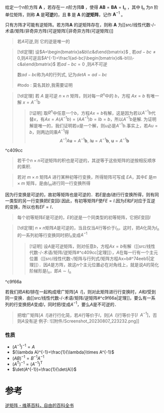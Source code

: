
给定一个$n$阶方阵 $\mathbf{A}$ ，若存在一 $n$阶方阵$\mathbf {B}$ ，使得 $\mathbf{AB}=\mathbf{BA}=\mathbf{I}_n$ ，其中  $\mathbf{I}_n$ 为$n$ 阶单位矩阵，则称 $\mathbf{A}$ 是**可逆**的，且 $\mathbf {B}$ 是 $\mathbf{A}$ 的**逆矩阵**，记作 $\mathbf {A} ^{-1}$ 。

只有方阵才可能有逆矩阵。若方阵$\mathbf{A}$ 的逆矩阵存在，则称 $\mathbf{A}$ 为[[src/线性代数-/-术语/矩阵/非奇异方阵(可逆矩阵)|非奇异方阵(可逆矩阵)]]

> 若$A$可逆,则 它的逆是唯一的


> [!dl定理] 
> 设$A=\begin{bmatrix}a&b\\c&d\end{bmatrix}$ , 若$ad-bc\neq0$,则$A$可逆且$A^{-1}=\frac1{ad-bc}\begin{bmatrix}d&-b\\\\-c&a\end{bmatrix}$
> 若$ad-bc=0$ ,则$A$不可逆
> 
> 数$ad-bc$称为$A$的行列式, 记为$det A=ad-bc$
> 
> #todo : 莫名其妙,我需要证明


> [!dl定理] 
> 若 $A$ 是可逆 $n\times n$ 矩阵，则对每一$R^{n}$中的 $b$，方程 $Ax=b$ 有唯一解 $x=A^{-1}b$ 
> > [!证明] 
> > 取$R^{n}$中任意一个$b$，方程$Ax=b$有解，这是因为若以$A^{-1}b$代替$x$，有$Ax=A(A^{-1}b)=(AA^{-1})b=Ib=b$，所以$A^{-1}b$是解.
> > 为证明解是唯一的，我们证明若$u$是一个解，则$u$必是$A^{-1}b$.事实上，若$Au=b$，则两边同乘$A^{-1}$得$$A^{-1}A\boldsymbol{u}=A^{-1}\boldsymbol{b},~I\boldsymbol{u}=A^{-1}\boldsymbol{b},~\boldsymbol{u}=A^{-1}\boldsymbol{b}$$

^c409cc

> 若干个$n\times n$可逆矩阵的积也是可逆的，其逆等于这些矩阵的逆按相反顺序的乘积.


> 若对 $m×n$ 矩阵$A$ 进行某种初等行变换，所得矩阵可写成 $EA$，其中$E$ 是$m×m$ 矩阵，是由$I_m$进行同一行变换所得

因为行变换是可逆的，故初等矩阵也是可逆的．若$E$是由$I$进行行变换所得，则有同一类型的另一行变换把$E$变回$I$.因此，有初等矩阵$F$使$FE=I$.因为$E$和$F$对应于互逆的变换，所以也有$EF=I$．

> 每个初等矩阵$E$是可逆的，$E$的逆是一个同类型的初等矩阵，它把$E$变回$I$


> [!dl定理] 
> $n\times n$矩阵$A$是可逆的，当且仅当$A$行等价于$I_n$，这时，把$A$化简为$I_n$的一系列初等行变换同时把$I_n$变成$A^{-1}$
> > [!证明] 
> > 设$A$是可逆矩阵，则对任意$b$，方程$Ax=b$有解（[[src/线性代数-/-术语/矩阵/逆矩阵#^c409cc|定理]]），$A$在每一行有一个主元位置（[[src/线性代数-/矩阵与行列式/矩阵方程Ax=b#^74eeb5|定理]]）．因$A$是方阵，故这$n$个主元位置必在对角线上，就是说$A$的简化阶梯形是$I_n$，即$A\sim I_n$

^c9f66a


若我们把$A$和$I$排在一起构成增广矩阵$[A~~I]$，则对此矩阵进行行变换时，$A$和$I$受到同一变换．由[[src/线性代数-/-术语/矩阵/逆矩阵#^c9f66a|定理]]，要么有一系列的行变换把$A$变成$I$，同时把$I$变成$A^{-1}$，要么$A$是不可逆的．

> 把增广矩阵$[A~~I]$进行行化简，若$A$行等价于$I$，则$[A~~I]$行等价于$[I~~A^{-1}]$，否则$A$没有逆
> 例子:
> ![[附件/Screenshot_20230807_223232.png]]


### 性质
- $\left (A^{-1}  \right )^{-1}=A$ 
- $(\lambda A)^{-1}=\frac{1}{\lambda}\times A^{-1}$ 
- $(AB)^{-1}=B^{-1}A^{-1}$ 
- $\left (A^\mathrm{T} \right )^{-1}=\left (A^{-1} \right )^{\mathrm{T}}$ 
- $\det(A^{-1})=\frac{1}{\det(A)}$ 


# 参考
[逆矩阵 - 维基百科，自由的百科全书](https://zh.wikipedia.org/wiki/%E9%80%86%E7%9F%A9%E9%98%B5)
